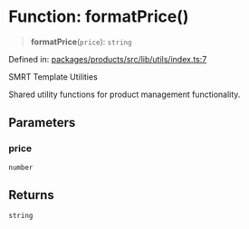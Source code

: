 # Function: formatPrice()

> **formatPrice**(`price`): `string`

Defined in: [packages/products/src/lib/utils/index.ts:7](https://github.com/happyvertical/smrt/blob/3e10e04571f8229dee5c87ee2f9b9b06c6c49f12/packages/products/src/lib/utils/index.ts#L7)

SMRT Template Utilities

Shared utility functions for product management functionality.

## Parameters

### price

`number`

## Returns

`string`
